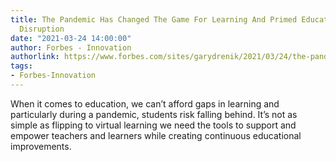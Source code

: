 ```yaml
---
title: The Pandemic Has Changed The Game For Learning And Primed Education For Continued
  Disruption
date: "2021-03-24 14:00:00"
author: Forbes - Innovation
authorlink: https://www.forbes.com/sites/garydrenik/2021/03/24/the-pandemic-has-changed-the-game-for-learning-and-primed-education-for-continued-disruption/
tags:
- Forbes-Innovation
---
```

When it comes to education, we can’t afford gaps in learning and particularly during a pandemic, students risk falling behind. It’s not as simple as flipping to virtual learning we need the tools to support and empower teachers and learners while creating continuous educational improvements.